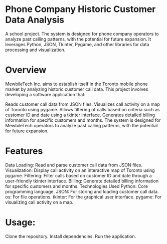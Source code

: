  # Phone Company Historic Customer Data Analysis

A school project. The system is designed for phone company operators to analyze past calling patterns, with the potential for future expansion. It leverages Python, JSON, Tkinter, Pygame, and other libraries for data processing and visualization.

# Overview
MewbileTech Inc. aims to establish itself in the Toronto mobile phone market by analyzing historic customer call data. This project involves developing a software application that:

Reads customer call data from JSON files.
Visualizes call activity on a map of Toronto using pygame.
Allows filtering of calls based on criteria such as customer ID and date using a tkinter interface.
Generates detailed billing information for specific customers and months.
The system is designed for MewbileTech operators to analyze past calling patterns, with the potential for future expansion.

# Features
Data Loading: Read and parse customer call data from JSON files.
Visualization: Display call activity on an interactive map of Toronto using pygame.
Filtering: Filter calls based on customer ID and date through a user-friendly tkinter interface.
Billing: Generate detailed billing information for specific customers and months.
Technologies Used
Python: Core programming language.
JSON: For storing and loading customer call data.
os: For file operations.
tkinter: For the graphical user interface.
pygame: For visualizing call activity on a map.

# Usage:
Clone the repository.
Install dependencies.
Run the application.

